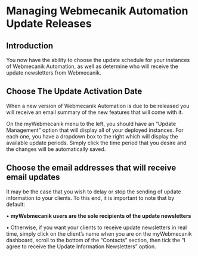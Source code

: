 # Managing Webmecanik Automation Update Releases

## Introduction

You now have the ability to choose the update schedule for your instances of Webmecanik Automation, as well as determine who will receive the update newsletters from Webmecanik.

## Choose The Update Activation Date

When a new version of Webmecanik Automation is due to be released you will receive an email summary of the new features that will come with it.

On the myWebmecanik menu to the left, you should have an “Update Management” option that will display all of your deployed instances. For each one, you have a dropdown box to the right which will display the available update periods. Simply click the time period that you desire and the changes will be automatically saved.

## Choose the email addresses that will receive email updates

It may be the case that you wish to delay or stop the sending of update information to your clients. To this end, it is important to note that by default:

•    **myWebmecanik users are the sole recipients of the update newsletters**

•    Otherwise, if you want your clients to receive update newsletters in real time, simply click on the client’s name when you are on the myWebmecanik dashboard, scroll to the bottom of the “Contacts” section, then tick the “I agree to receive the Update Information Newsletters” option.



